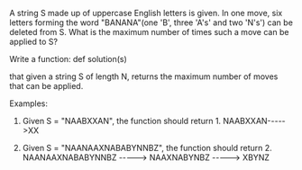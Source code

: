 A string S made up of uppercase English letters is given. In one move, six letters forming the word "BANANA"(one 'B', three 'A's' and two 'N's') can be deleted from S. What is the maximum number of times such a move can be applied to S?

Write a function:
def solution(s)

that given a string S of length N, returns the maximum number of moves that can be applied.

Examples:
1. Given S = "NAABXXAN", the function should return 1. NAABXXAN----->XX

2. Given S = "NAANAAXNABABYNNBZ", the function should return 2. NAANAAXNABABYNNBZ -----> NAAXNABYNBZ -----> XBYNZ
